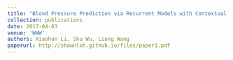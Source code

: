 ```yaml
---
title: "Blood Pressure Prediction via Recurrent Models with Contextual Layer"
collection: publications
date: 2017-04-03
venue: 'WWW'
authors: Xiaohan Li, Shu Wu, Liang Wang
paperurl: http://shawnlxh.github.io/files/paper1.pdf
---
```


